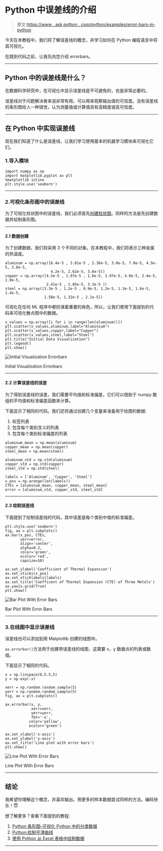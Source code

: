 # Python 中误差线的介绍

> 原文:[https://www . ask python . com/python/examples/error-bars-in-python](https://www.askpython.com/python/examples/error-bars-in-python)

今天在本教程中，我们将了解误差线的概念，并学习如何在 Python 编程语言中将其可视化。

在跳到代码之前，让我先向您介绍 errorbars。

* * *

## Python 中的误差线是什么？

在数据科学研究中，在可视化中显示误差线是不可避免的，也是非常必要的。

误差线对于问题解决者来说非常有用，可以用来观察输出值的可信度。没有误差线的条形图给人一种错觉，认为测量值或计算值具有高精度或高可信度。

* * *

## 在 Python 中实现误差线

现在我们知道了什么是误差线，让我们学习使用基本的机器学习模块来可视化它们。

### 1.导入模块

```
import numpy as np
import matplotlib.pyplot as plt
%matplotlib inline
plt.style.use('seaborn')

```

* * *

### 2.可视化条形图中的误差线

为了可视化柱状图中的误差线，我们必须首先[创建柱状图](https://www.askpython.com/python/python-bar-plot)。同样的方法是先创建数据并绘制条形图。

* * *

#### 2.1 数据创建

为了创建数据，我们将采用 3 个不同的对象。在本教程中，我们将表示三种金属的热温度。

```
aluminum = np.array([6.4e-5 , 3.01e-5 , 2.36e-5, 3.0e-5, 7.0e-5, 4.5e-5, 3.8e-5,
                     4.2e-5, 2.62e-5, 3.6e-5])
copper = np.array([4.5e-5 , 1.97e-5 , 1.6e-5, 1.97e-5, 4.0e-5, 2.4e-5, 1.9e-5, 
                   2.41e-5 , 1.85e-5, 3.3e-5 ])
steel = np.array([3.3e-5 , 1.2e-5 , 0.9e-5, 1.2e-5, 1.3e-5, 1.6e-5, 1.4e-5, 
                  1.58e-5, 1.32e-5 , 2.1e-5])

```

可视化在任何 ML 程序中都扮演着重要的角色，所以，让我们使用下面提到的代码来可视化散点图中的数据。

```
x_values = np.array([i for i in range(len(aluminum))])
plt.scatter(x_values,aluminum,label="Aluminium")
plt.scatter(x_values,copper,label="Copper")
plt.scatter(x_values,steel,label="Steel")
plt.title("Initial Data Visualization")
plt.legend()
plt.show()

```

![Initial Visualization Errorbars](../Images/18ec10449dfa540c03d9575fe33ca1bc.png)

Initial Visualization Errorbars

* * *

#### 2.2 计算误差线的误差

为了得到误差线的误差，我们需要平均值和标准偏差，它们可以借助于 numpy 数组的平均值和标准偏差函数来计算。

下面显示了相同的代码。我们还将通过创建几个变量来准备用于绘图的数据:

1.  标签列表
2.  包含每个类别含义的列表
3.  包含每个类别标准偏差的列表

```
aluminum_mean = np.mean(aluminum)
copper_mean = np.mean(copper)
steel_mean = np.mean(steel)

aluminum_std = np.std(aluminum)
copper_std = np.std(copper)
steel_std = np.std(steel)

labels = ['Aluminum', 'Copper', 'Steel']
x_pos = np.arange(len(labels))
CTEs = [aluminum_mean, copper_mean, steel_mean]
error = [aluminum_std, copper_std, steel_std]

```

* * *

#### 2.3 绘制误差线

下面提到了绘制误差线的代码，其中误差是每个类别中值的标准偏差。

```
plt.style.use('seaborn')
fig, ax = plt.subplots()
ax.bar(x_pos, CTEs,
       yerr=error,
       align='center',
       alpha=0.2,
       color='green',
       ecolor='red',
       capsize=10)

ax.set_ylabel('Coefficient of Thermal Expansion')
ax.set_xticks(x_pos)
ax.set_xticklabels(labels)
ax.set_title('Coefficent of Thermal Expansion (CTE) of Three Metals')
ax.yaxis.grid(True)
plt.show()

```

![Bar Plot With Error Bars](../Images/d38b4142202e6fc210e603441829c9ed.png)

Bar Plot With Error Bars

* * *

### 3.在线图中显示误差线

误差线也可以添加到用 Matplotlib 创建的线图中。

`ax.errorbar()`方法用于创建带误差线的线图，这需要 x，y 数据点的列表或数组。

下面显示了相同的代码。

```
x = np.linspace(0,5.5,5)
y = np.exp(-x)

xerr = np.random.random_sample(5)
yerr = np.random.random_sample(5)
fig, ax = plt.subplots()

ax.errorbar(x, y,
            xerr=xerr,
            yerr=yerr,
            fmt='-o',
           color='yellow',
           ecolor='green')

ax.set_xlabel('x-axis')
ax.set_ylabel('y-axis')
ax.set_title('Line plot with error bars')
plt.show()

```

![Line Plot With Error Bars](../Images/6924a9aa0905a5ab922aa2fe6184fd90.png)

Line Plot With Error Bars

* * *

## 结论

我希望你理解这个概念，并喜欢输出。用更多的样本数据尝试同样的方法。编码快乐！😇

想了解更多？查看下面提到的教程:

1.  [Python 条形图–可视化 Python 中的分类数据](https://www.askpython.com/python/python-bar-plot)
2.  [Python:绘制平滑曲线](https://www.askpython.com/python-modules/matplotlib/smooth-curves)
3.  [使用 Python 从 Excel 表格中绘制数据](https://www.askpython.com/python/examples/plot-data-from-excel-sheet)

* * *